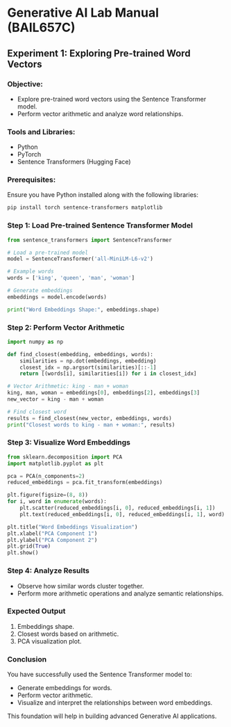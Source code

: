 # Generative AI Lab Manual (BAIL657C)

## Experiment 1: Exploring Pre-trained Word Vectors

### Objective:
- Explore pre-trained word vectors using the Sentence Transformer model.
- Perform vector arithmetic and analyze word relationships.

### Tools and Libraries:
- Python
- PyTorch
- Sentence Transformers (Hugging Face)

### Prerequisites:
Ensure you have Python installed along with the following libraries:

```bash
pip install torch sentence-transformers matplotlib
```

### Step 1: Load Pre-trained Sentence Transformer Model

```python
from sentence_transformers import SentenceTransformer

# Load a pre-trained model
model = SentenceTransformer('all-MiniLM-L6-v2')

# Example words
words = ['king', 'queen', 'man', 'woman']

# Generate embeddings
embeddings = model.encode(words)

print("Word Embeddings Shape:", embeddings.shape)
```

### Step 2: Perform Vector Arithmetic

```python
import numpy as np

def find_closest(embedding, embeddings, words):
    similarities = np.dot(embeddings, embedding)
    closest_idx = np.argsort(similarities)[::-1]
    return [(words[i], similarities[i]) for i in closest_idx]

# Vector Arithmetic: king - man + woman
king, man, woman = embeddings[0], embeddings[2], embeddings[3]
new_vector = king - man + woman

# Find closest word
results = find_closest(new_vector, embeddings, words)
print("Closest words to king - man + woman:", results)
```

### Step 3: Visualize Word Embeddings

```python
from sklearn.decomposition import PCA
import matplotlib.pyplot as plt

pca = PCA(n_components=2)
reduced_embeddings = pca.fit_transform(embeddings)

plt.figure(figsize=(8, 8))
for i, word in enumerate(words):
    plt.scatter(reduced_embeddings[i, 0], reduced_embeddings[i, 1])
    plt.text(reduced_embeddings[i, 0], reduced_embeddings[i, 1], word)

plt.title("Word Embeddings Visualization")
plt.xlabel("PCA Component 1")
plt.ylabel("PCA Component 2")
plt.grid(True)
plt.show()
```

### Step 4: Analyze Results
- Observe how similar words cluster together.
- Perform more arithmetic operations and analyze semantic relationships.

### Expected Output
1. Embeddings shape.
2. Closest words based on arithmetic.
3. PCA visualization plot.

### Conclusion
You have successfully used the Sentence Transformer model to:
- Generate embeddings for words.
- Perform vector arithmetic.
- Visualize and interpret the relationships between word embeddings.

This foundation will help in building advanced Generative AI applications.


